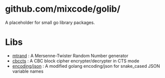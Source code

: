 
# github.com/mixcode/golib/

A placeholder for small go library packages.


# Libs

* [mtrand](./mtrand) : A Mersenne-Twister Random Number generator
* [cbccts](./cbccts) : A CBC block cipher encrypter/decrypter in CTS mode
* [encoding/json](./encoding/json) : A modified golang encoding/json for snake_cased JSON variable names

